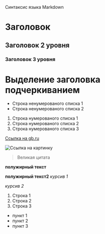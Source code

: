Синтаксис языка Markdown
# Заголовок
## Заголовок 2 уровня
### Заголовок 3 уровня
Выделение заголовка подчеркиванием
=

* Строка ненумерованого списка 1
* Строка ненумерованого списка 2

1. Строка нумерованого списка 1
2. Строка нумерованого списка 2
3. Строка нумерованого списка 3

[Ссылка на gb.ru](https://gb.ru)

![Ссылка на картинку](https://iphone-image.apkpure.com/v2/app/1/5/9/159a1df85e61f6db180dafa5cfd4e5f9.png)

>Великая цитата

**полужирный текст**

__полужирный текст2__
*курсив 1*

_курсив 2_

1. Строка 1
2. Строка 2
3. Строка 3
* пункт 1
* пункт 2
* пункт 3
